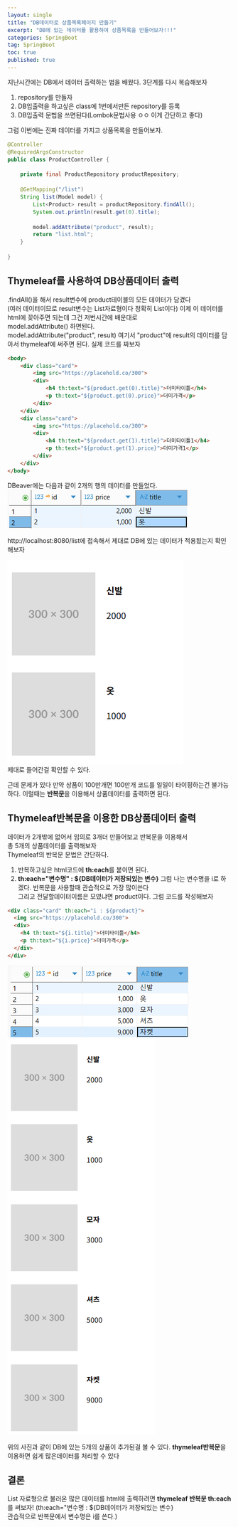 ```yaml
---
layout: single
title: "DB데이터로 상품목록페이지 만들기"
excerpt: "DB에 있는 데이터를 활용하여 상품목록을 만들어보자!!!"
categories: SpringBoot
tag: SpringBoot
toc: true
published: true
---
```


지난시간에는 DB에서  데이터 출력하는 법을 배웠다. 3단계를 다시 복습해보자
1. repository를 만들자
2. DB입출력을 하고싶은 class에 1번에서만든 repository를 등록
3. DB입출력 문법을 쓰면된다(Lombok문법사용 ㅇㅇ 이게 간단하고 좋다)

그럼 이번에는 진짜 데이터를 가지고 상품목록을 만들어보자.

```java
@Controller
@RequiredArgsConstructor
public class ProductController {

    private final ProductRepository productRepository;

    @GetMapping("/list")
    String list(Model model) {
        List<Product> result = productRepository.findAll();
        System.out.println(result.get(0).title);

        model.addAttribute("product", result);
        return "list.html";
    }

}
```
## Thymeleaf를 사용하여 DB상품데이터 출력
.findAll()을 해서 result변수에 product테이블의 모든 데이터가 담겼다  
(여러 데이터이므로 result변수는 List자료형이다 정확히 List<Product>이다)
이제 이 데이터를 html에 꽂아주면 되는데 그건 저번시간에 배운대로  
model.addAttribute() 하면된다.  
model.addAttribute("product", result)  여기서 "product"에 result의 데이터를
담아서 thymeleaf에 써주면 된다. 실제 코드를 짜보자  


```html
<body>
    <div class="card">
        <img src="https://placehold.co/300">
        <div>
            <h4 th:text="${product.get(0).title}">더미타이틀</h4>
            <p th:text="${product.get(0).price}">더미가격</p>
        </div>
    </div>
    <div class="card">
        <img src="https://placehold.co/300">
        <div>
            <h4 th:text="${product.get(1).title}">더미타이틀1</h4>
            <p th:text="${product.get(1).price}">더미가격1</p>
        </div>
    </div>
</body>
```

DBeaver에는 다음과 같이 2개의 행의 데이터를 만들었다.
![Spring 이미지](/assets/images/spring05.png)

http://localhost:8080/list에 접속해서 제대로 DB에 있는 데이터가 적용됬는지 확인해보자

![Spring 이미지](/assets/images/spring051.png)  
제대로 들어간걸 확인할 수 있다.

근데 문제가 있다 만약 상품이 100만개면 100만개 코드를 일일이 타이핑하는건 불가능하다.
이럴때는 **반복문**을 이용해서 상품데이터를 출력하면 된다.

## Thymeleaf반복문을 이용한 DB상품데이터 출력

데이터가 2개밖에 없어서 임의로 3개더 만들어보고 반복문을 이용해서  
총 5개의 상품데이터를 출력해보자  
Thymeleaf의 반복문 문법은 간단하다. 
1. 반복하고싶은 html코드에 **th:each**를 붙이면 된다.
2. **th:each="변수명" : ${DB데이터가 저장되있는 변수}**
그럼 나는 변수명을 i로 하겠다. 반복문을 사용할때 관습적으로 가장 많이쓴다  
그리고 전달할데이터이름은 모였냐면 product이다. 그럼 코드를 작성해보자  

```html
<div class="card" th:each="i : ${product}">
  <img src="https://placehold.co/300">
  <div>
    <h4 th:text="${i.title}">더미타이틀</h4>
    <p th:text="${i.price}">더미가격</p>
  </div>
</div>
```
![Spring 이미지](/assets/images/spring052.png)
![Spring 이미지](/assets/images/spring053.png)

위의 사진과 같이 DB에 있는 5개의 상품이 추가된걸 볼 수 있다.
**thymeleaf반복문**을 이용하면 쉽게 많은데이터를 처리할 수 있다

## 결론
List 자료형으로 불러온 많은 데이터를 html에 출력하려면
**thymeleaf 반복문 th:each**를 써보자!
(th:each="변수명 : ${DB데이터가 저장되있는 변수}  
관습적으로 반복문에서 변수명은 i를 쓴다.)











